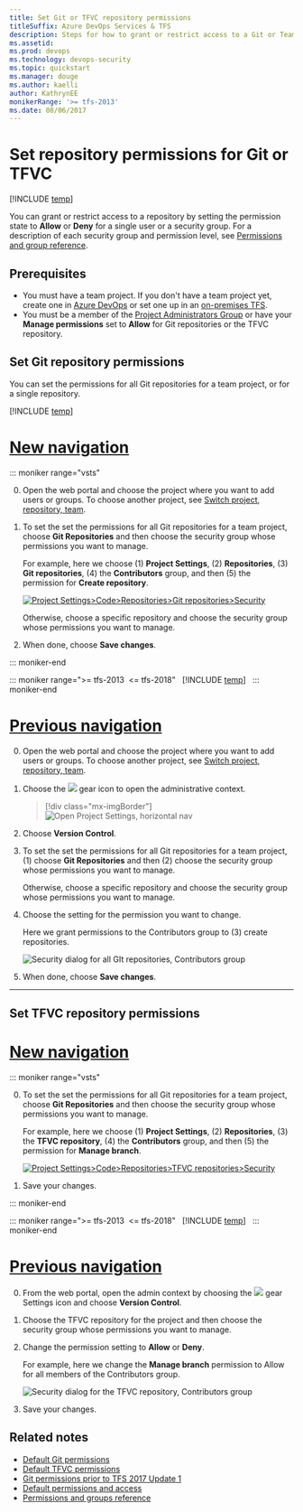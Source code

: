 ```yaml
---
title: Set Git or TFVC repository permissions
titleSuffix: Azure DevOps Services & TFS
description: Steps for how to grant or restrict access to a Git or Team Foundation Version Control repository feature or function
ms.assetid:  
ms.prod: devops
ms.technology: devops-security
ms.topic: quickstart
ms.manager: douge
ms.author: kaelli
author: KathrynEE
monikerRange: '>= tfs-2013'
ms.date: 08/06/2017
---
```



# Set repository permissions for Git or TFVC

[!INCLUDE [temp](../../_shared/version-vsts-tfs-all-versions.md)]

You can grant or restrict access to a repository by setting the permission state to **Allow** or **Deny** for a single user or a security group. For a description of each security group and permission level, see [Permissions and group reference](permissions.md).  

## Prerequisites

* You must have a team project. If you don't have a team project yet, create one in [Azure DevOps](../../user-guide/sign-up-invite-teammates.md) or set one up in an [on-premises TFS](../projects/create-project.md).
* You must be a member of the [Project Administrators Group](set-project-collection-level-permissions.md) or have your **Manage permissions** set to **Allow** for Git repositories or the TFVC repository.  

<a id="git-repository">  </a>

## Set Git repository permissions

You can set the permissions for all Git repositories for a team project, or for a single repository. 

[!INCLUDE [temp](../../_shared/new-navigation.md)]  

# [New navigation](#tab/new-nav)

::: moniker range="vsts"  

0. Open the web portal and choose the project where you want to add users or groups. To choose another project, see [Switch project, repository, team](../../project/navigation/go-to-project-repo.md).


0. To set the set the permissions for all Git repositories for a team project, choose **Git Repositories** and then choose the security group whose permissions you want to manage. 

	For example, here we choose (1) **Project Settings**, (2) **Repositories**, (3) **Git repositories**, (4) the **Contributors** group, and then (5) the permission for **Create repository**.

	[ ![Project Settings>Code>Repositories>Git repositories>Security](_img/git-tfvc-perm/open-repository-security-vert-reduced.png)](_img/git-tfvc-perm/open-repository-security-vert.png#lightbox) 

	Otherwise, choose a specific repository and choose the security group whose permissions you want to manage.   

4. When done, choose **Save changes**. 

::: moniker-end  

::: moniker range=">= tfs-2013  <= tfs-2018"  
[!INCLUDE [temp](../../_shared/new-navigation-not-supported.md)]  
::: moniker-end  


# [Previous navigation](#tab/previous-nav)

0. Open the web portal and choose the project where you want to add users or groups. To choose another project, see [Switch project, repository, team](../../project/navigation/go-to-project-repo.md).  

0. Choose the ![](../../_img/icons/gear-icon.png) gear icon to open the administrative context.

	> [!div class="mx-imgBorder"]  
	> ![Open Project Settings, horizontal nav](../../_shared/_img/settings/open-project-settings-horz.png)  
	
0. Choose **Version Control**.

0. To set the set the permissions for all Git repositories for a team project, (1) choose **Git Repositories** and then (2) choose the security group whose permissions you want to manage. 

	Otherwise, choose a specific repository and choose the security group whose permissions you want to manage.   

3. Choose the setting for the permission you want to change. 

	Here we grant permissions to the Contributors group to (3) create repositories. 

	![Security dialog for all GIt repositories, Contributors group](_img/set-repo-git-permissions.png)  

4. When done, choose **Save changes**. 

---


<a id="tfvc-repository">  </a>

## Set TFVC repository permissions

# [New navigation](#tab/new-nav)

::: moniker range="vsts"  

0. To set the set the permissions for all Git repositories for a team project, choose **Git Repositories** and then choose the security group whose permissions you want to manage. 

	For example, here we choose (1) **Project Settings**, (2) **Repositories**, (3) the **TFVC repository**, (4) the **Contributors** group, and then (5) the permission for **Manage branch**.

	[ ![Project Settings>Code>Repositories>TFVC repositories>Security](_img/git-tfvc-perm/open-tfvc-repository-security-vert-reduced.png)](_img/git-tfvc-perm/open-tfvc-repository-security-vert.png#lightbox) 

3. Save your changes.  

::: moniker-end  

::: moniker range=">= tfs-2013  <= tfs-2018"  
[!INCLUDE [temp](../../_shared/new-navigation-not-supported.md)]  
::: moniker-end  


# [Previous navigation](#tab/previous-nav)

0. From the web portal, open the admin context by choosing the ![](../../boards/_img/icons/gear_icon.png) gear Settings icon and choose **Version Control**.

1. Choose the TFVC repository for the project and then choose the security group whose permissions you want to manage.   

2. Change the permission setting to **Allow** or **Deny**. 

	For example, here we change the **Manage branch** permission to Allow for all members of the Contributors group. 

	![Security dialog for the TFVC repository, Contributors group](_img/set-repo-tfvc-permissions.png)  

3. Save your changes. 


## Related notes

- [Default Git permissions](default-git-permissions.md)  
- [Default TFVC permissions](default-tfvc-permissions.md)  
- [Git permissions prior to TFS 2017 Update 1](git-permissions-before-2017.md) 
- [Default permissions and access](permissions-access.md) 
- [Permissions and groups reference](permissions.md)  
